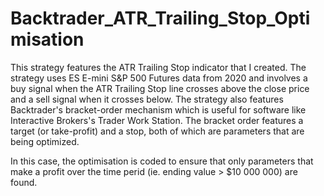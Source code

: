 # Backtrader_ATR_Trailing_Stop_Optimisation
This strategy features the ATR Trailing Stop indicator that I created. The strategy uses ES E-mini S&P 500 Futures data from 2020 and involves a buy signal when the ATR Trailing Stop line crosses above the close price and a sell signal when it crosses below. The strategy also features Backtrader's bracket-order mechanism which is useful for software like Interactive Brokers's Trader Work Station. The bracket order features a target (or take-profit) and a stop, both of which are parameters that are being optimized.

In this case, the optimisation is coded to ensure that only parameters that make a profit over the time perid (ie. ending value > $10 000 000) are found.
